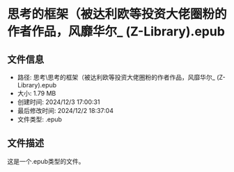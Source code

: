 ﻿# 思考的框架（被达利欧等投资大佬圈粉的作者作品，风靡华尔_ (Z-Library).epub

## 文件信息
- 路径: 思考\思考的框架（被达利欧等投资大佬圈粉的作者作品，风靡华尔_ (Z-Library).epub
- 大小: 1.79 MB
- 创建时间: 2024/12/3 17:00:31
- 最后修改时间: 2024/12/2 18:37:04
- 文件类型: .epub

## 文件描述
这是一个.epub类型的文件。

